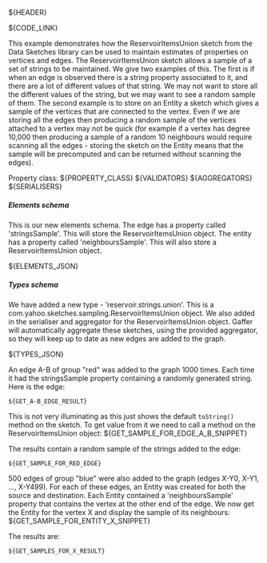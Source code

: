 ${HEADER}

${CODE_LINK}

This example demonstrates how the ReservoirItemsUnion<String> sketch from the Data Sketches library can be used to maintain estimates of properties on vertices and edges. The ReservoirItemsUnion<String> sketch allows a sample of a set of strings to be maintained. We give two examples of this. The first is if when an edge is observed there is a string property associated to it, and there are a lot of different values of that string. We may not want to store all the different values of the string, but we may want to see a random sample of them. The second example is to store on an Entity a sketch which gives a sample of the vertices that are connected to the vertex. Even if we are storing all the edges then producing a random sample of the vertices attached to a vertex may not be quick (for example if a vertex has degree 10,000 then producing a sample of a random 10 neighbours would require scanning all the edges - storing the sketch on the Entity means that the sample will be precomputed and can be returned without scanning the edges).

Property class: ${PROPERTY_CLASS}
${VALIDATORS}
${AGGREGATORS}
${SERIALISERS}

##### Elements schema
This is our new elements schema. The edge has a property called 'stringsSample'. This will store the ReservoirItemsUnion<String> object. The entity has a property called 'neighboursSample'. This will also store a ReservoirItemsUnion<String> object.

${ELEMENTS_JSON}

##### Types schema
We have added a new type - 'reservoir.strings.union'. This is a com.yahoo.sketches.sampling.ReservoirItemsUnion object.
We also added in the serialiser and aggregator for the ReservoirItemsUnion object. Gaffer will automatically aggregate these sketches, using the provided aggregator, so they will keep up to date as new edges are added to the graph.

${TYPES_JSON}

An edge A-B of group "red" was added to the graph 1000 times. Each time it had the stringsSample property containing a randomly generated string. Here is the edge:
```
${GET_A-B_EDGE_RESULT}
```

This is not very illuminating as this just shows the default `toString()` method on the sketch. To get value from it we need to call a method on the ReservoirItemsUnion object:
${GET_SAMPLE_FOR_EDGE_A_B_SNIPPET}

The results contain a random sample of the strings added to the edge:
```
${GET_SAMPLE_FOR_RED_EDGE}
```

500 edges of group "blue" were also added to the graph (edges X-Y0, X-Y1, ..., X-Y499). For each of these edges, an Entity was created for both the source and destination. Each Entity contained a 'neighboursSample' property that contains the vertex at the other end of the edge. We now get the Entity for the vertex X and display the sample of its neighbours:
${GET_SAMPLE_FOR_ENTITY_X_SNIPPET}

The results are:

```
${GET_SAMPLES_FOR_X_RESULT}
```